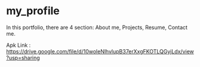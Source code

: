 # my_profile

In this portfolio, there are 4 section: About me, Projects, Resume, Contact me.

Apk Link : https://drive.google.com/file/d/10woleNlhvlupB37erXxgFKOTLQGyjLdx/view?usp=sharing
